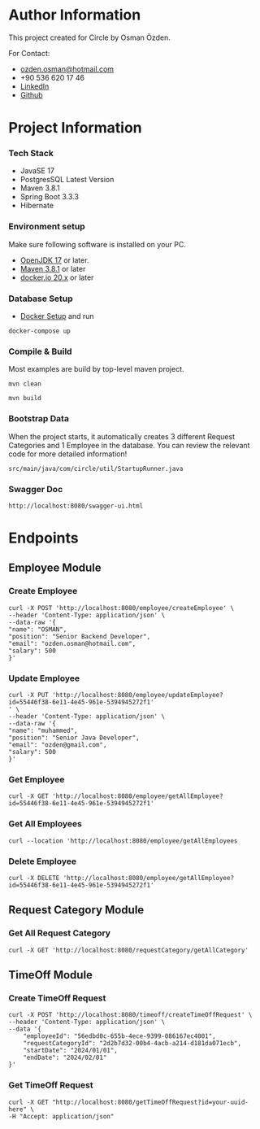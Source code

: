 # Author Information

This project created for Circle by Osman Özden.

For Contact:
- ozden.osman@hotmail.com
- +90 536 620 17 46
- [LinkedIn](https://www.linkedin.com/in/osmanozden/)
- [Github](https://github.com/osmanozden)

# Project Information

### Tech Stack

- JavaSE 17
- PostgresSQL Latest Version
- Maven 3.8.1
- Spring Boot 3.3.3
- Hibernate


### Environment setup
Make sure following software is installed on your PC.
* [OpenJDK 17](https://adoptium.net/releases.html?variant=openjdk17&jvmVariant=hotspot) or later.
* [Maven 3.8.1](https://maven.apache.org/install.html) or later
* [docker.io 20.x](https://www.docker.com/) or later

### Database Setup
- [Docker Setup](https://docs.docker.com/get-docker/)
    and run  
```
docker-compose up
```


### Compile & Build
Most examples are build by top-level maven project.
```
mvn clean

mvn build
```

### Bootstrap Data
When the project starts, it automatically creates 3 different Request Categories and 1 Employee in the database.
You can review the relevant code for more detailed information! 
```
src/main/java/com/circle/util/StartupRunner.java
```
### Swagger Doc
```
http://localhost:8080/swagger-ui.html
```

# Endpoints


## Employee Module

### Create Employee
```
curl -X POST 'http://localhost:8080/employee/createEmployee' \
--header 'Content-Type: application/json' \
--data-raw '{
"name": "OSMAN",
"position": "Senior Backend Developer",
"email": "ozden.osman@hotmail.com",
"salary": 500
}'
```

### Update Employee
```
curl -X PUT 'http://localhost:8080/employee/updateEmployee?id=55446f38-6e11-4e45-961e-5394945272f1'
' \
--header 'Content-Type: application/json' \
--data-raw '{
"name": "muhammed",
"position": "Senior Java Developer",
"email": "ozden@gmail.com",
"salary": 500
}'
```
### Get Employee
```
curl -X GET 'http://localhost:8080/employee/getAllEmployee?id=55446f38-6e11-4e45-961e-5394945272f1'
```

### Get All Employees
```
curl --location 'http://localhost:8080/employee/getAllEmployees
```
### Delete Employee
```
curl -X DELETE 'http://localhost:8080/employee/getAllEmployee?id=55446f38-6e11-4e45-961e-5394945272f1'
```
## Request Category Module

### Get All Request Category

```
curl -X GET 'http://localhost:8080/requestCategory/getAllCategory'
```

## TimeOff Module

###  Create TimeOff Request 

```
curl -X POST 'http://localhost:8080/timeoff/createTimeOffRequest' \
--header 'Content-Type: application/json' \
--data '{
    "employeeId": "56edbd0c-655b-4ece-9399-086167ec4001",
    "requestCategoryId": "2d2b7d32-00b4-4acb-a214-d181da071ecb",
    "startDate": "2024/01/01",
    "endDate": "2024/02/01"
}'

```

### Get TimeOff Request
```
curl -X GET "http://localhost:8080/getTimeOffRequest?id=your-uuid-here" \
-H "Accept: application/json"
```
